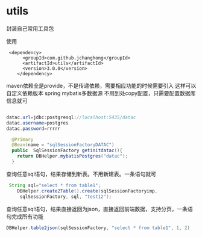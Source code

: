 # utils
封装自己常用工具包

使用
```$xslt
 <dependency>
      <groupId>com.github.jchanghong</groupId>
      <artifactId>utils</artifactId>
      <version>3.0.0</version>
    </dependency>
```
maven依赖全是provide，不是传递依赖，需要相应功能的时候需要引入
这样可以自定义依赖版本
spring mybatis多数据源
不用到处copy配置，只需要配置数据库信息就可
```java

datac.url=jdbc:postgresql://localhost:5435/datac
datac.username=postgres
datac.password=rrrrr

  @Primary
  @Bean(name = "sqlSessionFactoryDATAC")
  public  SqlSessionFactory getinitdatac(){
    return DBHelper.mybatisPostgres("datac");
  }
```
查询任意sql语句，结果存储到新表。不用新建表。一条语句就可
```java
 String sql="select * from table1";
    DBHelper.create2Table().create(sqlSessionFactoryimp,
     sqlSessionFactory, sql, "test12");
```
查询任意sql语句，结果直接返回为json，直接返回前端数据，支持分页，一条语句完成所有功能

```java
DBHelper.table2json(sqlSessionFactory, "select * from table1", 1, 2)
```

